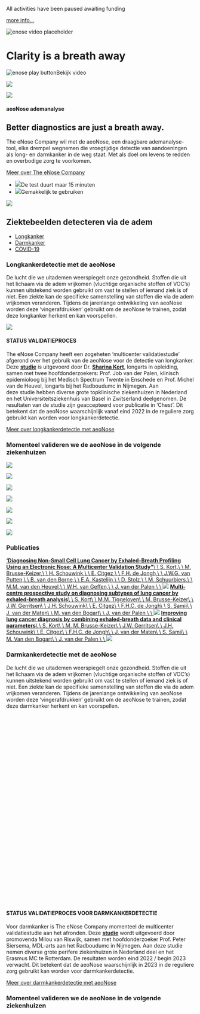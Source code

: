 All activities have been paused awaiting funding

[more info...](https://www.enose-company.com/terminated/)

![enose video placeholder](https://www.enose-company.com/wp-content/themes/the-enose-company/dist/img/enose_placeholder_video.png)

# Clarity is a breath away

![enose play button](https://www.enose-company.com/wp-content/themes/the-enose-company/dist/img/enose_play_button.svg)Bekijk video

![](https://www.enose-company.com/wp-content/themes/the-enose-company/dist/img/enose_intro_divider.svg)

![](https://www.enose-company.com/wp-content/uploads/2021/03/enose_device@2x.png)

#### aeoNose ademanalyse

## Better diagnostics are just a breath away.

The eNose Company wil met de aeoNose, een draagbare ademanalyse-tool, elke drempel wegnemen die vroegtijdige detectie van aandoeningen als long- en darmkanker in de weg staat. Met als doel om levens te redden en overbodige zorg te voorkomen.

[Meer over The eNose Company](https://www.enose-company.com/over-ons/ "Meer over The eNose Company")

- ![](https://www.enose-company.com/wp-content/themes/the-enose-company/dist/img/enose_checkmark.svg)De test duurt maar 15 minuten
- ![](https://www.enose-company.com/wp-content/themes/the-enose-company/dist/img/enose_checkmark.svg)Gemakkelijk te gebruiken

![](https://www.enose-company.com/wp-content/themes/the-enose-company/dist/img/about_enose_divider.svg)

## Ziektebeelden detecteren via de adem

- [Longkanker](https://www.enose-company.com/#longkanker "Longkanker")
- [Darmkanker](https://www.enose-company.com/#darmkanker "Darmkanker")
- [COVID-19](https://www.enose-company.com/#covid-19 "COVID-19")

### Longkankerdetectie met de aeoNose

De lucht die we uitademen weerspiegelt onze gezondheid. Stoffen die uit het lichaam via de adem vrijkomen (vluchtige organische stoffen of VOC’s) kunnen uitstekend worden gebruikt om vast te stellen of iemand ziek is of niet. Een ziekte kan de specifieke samenstelling van stoffen die via de adem vrijkomen veranderen. Tijdens de jarenlange ontwikkeling van aeoNose worden deze ‘vingerafdrukken’ gebruikt om de aeoNose te trainen, zodat deze longkanker herkent en kan voorspellen.

![](https://www.enose-company.com/wp-content/themes/the-enose-company/dist/img/enose_status_pointer.svg)

#### STATUS VALIDATIEPROCES

The eNose Company heeft een zogeheten ‘multicenter validatiestudie’ afgerond over het gebruik van de aeoNose voor de detectie van longkanker. Deze [**studie**](https://indebuurt.nl/enschede/enschedeers/enschedeer-van-de-week/sharina-we-proberen-uit-te-zoeken-of-we-in-de-uitademingslucht-van-mensen-kunnen-ruiken-of-ze-longkanker-hebben~49859/) is uitgevoerd door Dr. [**Sharina Kort**](https://www.linkedin.com/in/sharinakort), longarts in opleiding, samen met twee hoofdonderzoekers: Prof. Job van der Palen, klinisch epidemioloog bij het Medisch Spectrum Twente in Enschede en Prof. Michel van de Heuvel, longarts bij het Radboudumc in Nijmegen. Aan deze studie hebben diverse grote topklinische ziekenhuizen in Nederland en het Universiteitsziekenhuis van Basel in Zwitserland deelgenomen. De resultaten van de studie zijn geaccepteerd voor publicatie in ‘Chest’. Dit betekent dat de aeoNose waarschijnlijk vanaf eind 2022 in de reguliere zorg gebruikt kan worden voor longkankerdetectie.

[Meer over longkankerdetectie met aeoNose](https://www.enose-company.com/ziektebeeld/longkanker/ "Meer over longkankerdetectie met aeoNose")

### Momenteel valideren we de aeoNose in de volgende ziekenhuizen

![](https://www.enose-company.com/wp-content/uploads/2021/03/mst_logo_santeon_endorsement_final-300x125.png)

![](https://www.enose-company.com/wp-content/uploads/2021/03/Radboudumc.png)

![](https://www.enose-company.com/wp-content/uploads/2021/03/martini-ziekenhuis-300x75.jpg)

![](https://www.enose-company.com/wp-content/uploads/2021/03/catharina-ziekenhuis-logo-rgb-300x100.jpg)

![](https://www.enose-company.com/wp-content/uploads/2021/03/antonius-logo@2x-300x66.png)

![](https://www.enose-company.com/wp-content/uploads/2021/03/mc-leeuwarden-logo@2x.png)

![](https://www.enose-company.com/wp-content/uploads/2021/03/usb-300x61.png)

### Publicaties

[**‘Diagnosing Non-Small Cell Lung Cancer by Exhaled-Breath Profiling Using an Electronic Nose: A Multicenter Validation Study”**\\
\\
S. Kort,\\
\\
M. Brusse-Keizer,\\
\\
H. Schouwink,\\
\\
E. Citgez,\\
\\
F.H. de Jongh,\\
\\
J.W.G. van Putten,\\
\\
B. van den Borne,\\
\\
E.A. Kastelijn,\\
\\
D. Stolz,\\
\\
M. Schuurbiers,\\
\\
M.M. van den Heuvel,\\
\\
W.H. van Geffen,\\
\\
J. van der Palen \\
\\
![](https://www.enose-company.com/wp-content/themes/the-enose-company/dist/img/enose_go_button.svg)](https://linkinghub.elsevier.com/retrieve/pii/S0012369222039149 "‘Diagnosing Non-Small Cell Lung Cancer by Exhaled-Breath Profiling Using an Electronic Nose: A Multicenter Validation Study” ") [**Multi-centre prospective study on diagnosing subtypes of lung cancer by exhaled-breath analysis**\\
\\
S. Kort\\
\\
M.M. Tiggeloven\\
\\
M. Brusse-Keizer\\
\\
J.W. Gerritsen\\
\\
J.H. Schouwink\\
\\
E. Citgez\\
\\
F.H.C. de Jongh\\
\\
S. Samii\\
\\
J. van der Maten\\
\\
M. van den Bogart\\
\\
J. van der Palen \\
\\
![](https://www.enose-company.com/wp-content/themes/the-enose-company/dist/img/enose_go_button.svg)](https://www.lungcancerjournal.info/article/S0169-5002(18)30581-6/fulltext "Multi-centre prospective study on diagnosing subtypes of lung cancer by exhaled-breath analysis ") [**Improving lung cancer diagnosis by combining exhaled-breath data and clinical parameters**\\
\\
S. Kort\\
\\
M. M. Brusse-Keizer\\
\\
J.W. Gerritsen\\
\\
J.H. Schouwink\\
\\
E. Citgez\\
\\
F.H.C. de Jongh\\
\\
J. van der Maten\\
\\
S. Samii\\
\\
M. Van den Bogart\\
\\
J. van der Palen \\
\\
![](https://www.enose-company.com/wp-content/themes/the-enose-company/dist/img/enose_go_button.svg)](https://openres.ersjournals.com/content/6/1/00221-2019 "Improving lung cancer diagnosis by combining exhaled-breath data and clinical parameters  ")

### Darmkankerdetectie met de aeoNose

De lucht die we uitademen weerspiegelt onze gezondheid. Stoffen die uit het lichaam via de adem vrijkomen (vluchtige organische stoffen of VOC’s) kunnen uitstekend worden gebruikt om vast te stellen of iemand ziek is of niet. Een ziekte kan de specifieke samenstelling van stoffen die via de adem vrijkomen veranderen. Tijdens de jarenlange ontwikkeling van aeoNose worden deze ‘vingerafdrukken’ gebruikt om de aeoNose te trainen, zodat deze darmkanker herkent en kan voorspellen.

![](data:image/svg+xml,%3Csvg%20xmlns='http://www.w3.org/2000/svg'%20viewBox='0%200%201%201'%3E%3C/svg%3E)

#### STATUS VALIDATIEPROCES VOOR DARMKANKERDETECTIE

Voor darmkanker is The eNose Company momenteel de multicenter validatiestudie aan het afronden. Deze [**studie**](https://ichgcp.net/nl/clinical-trials-registry/NCT04357158) wordt uitgevoerd door promovenda Milou van Riswijk, samen met hoofdonderzoeker Prof. Peter Siersema, MDL-arts aan het Radboudumc in Nijmegen. Aan deze studie nemen diverse grote perifere ziekenhuizen in Nederland deel en het Erasmus MC te Rotterdam. De resultaten worden eind 2022 / begin 2023 verwacht. Dit betekent dat de aeoNose waarschijnlijk in 2023 in de reguliere zorg gebruikt kan worden voor darmkankerdetectie.

[Meer over darmkankerdetectie met aeoNose](https://www.enose-company.com/ziektebeeld/darmkanker/ "Meer over darmkankerdetectie met aeoNose")

### Momenteel valideren we de aeoNose in de volgende ziekenhuizen

![](data:image/svg+xml,%3Csvg%20xmlns='http://www.w3.org/2000/svg'%20viewBox='0%200%20300%20253'%3E%3C/svg%3E)

![](data:image/svg+xml,%3Csvg%20xmlns='http://www.w3.org/2000/svg'%20viewBox='0%200%20300%20150'%3E%3C/svg%3E)

![](data:image/svg+xml,%3Csvg%20xmlns='http://www.w3.org/2000/svg'%20viewBox='0%200%20285%20300'%3E%3C/svg%3E)

![](data:image/svg+xml,%3Csvg%20xmlns='http://www.w3.org/2000/svg'%20viewBox='0%200%20300%20178'%3E%3C/svg%3E)

![](data:image/svg+xml,%3Csvg%20xmlns='http://www.w3.org/2000/svg'%20viewBox='0%200%20300%2068'%3E%3C/svg%3E)

![](data:image/svg+xml,%3Csvg%20xmlns='http://www.w3.org/2000/svg'%20viewBox='0%200%20300%20118'%3E%3C/svg%3E)

![](data:image/svg+xml,%3Csvg%20xmlns='http://www.w3.org/2000/svg'%20viewBox='0%200%20300%2053'%3E%3C/svg%3E)

![](data:image/svg+xml,%3Csvg%20xmlns='http://www.w3.org/2000/svg'%20viewBox='0%200%20300%20125'%3E%3C/svg%3E)

![](data:image/svg+xml,%3Csvg%20xmlns='http://www.w3.org/2000/svg'%20viewBox='0%200%20300%20300'%3E%3C/svg%3E)

### Publicaties

[**Volatile organic compounds in breath can serve as a non-invasive diagnostic biomarker for the detection of advanced adenomas and colorectal cancer**\\
\\
K.E. van Keulen, \\
\\
M.E. Jansen, \\
\\
R.W.M. Schrauwen, \\
\\
J.J. Kolkman en P.D. Siersema \\
\\
![](data:image/svg+xml,%3Csvg%20xmlns='http://www.w3.org/2000/svg'%20viewBox='0%200%207%2012'%3E%3C/svg%3E)](https://onlinelibrary.wiley.com/doi/10.1111/apt.15622 "Volatile organic compounds in breath can serve as a non-invasive diagnostic biomarker for the detection of advanced adenomas and colorectal cancer") [**Feasibility of volatile organic compound in breath analysis in the follow-up of colorectal cancer: a pilot study**\\
\\
E.G.M. Steenhuis, \\
\\
I.J.H. Schoenaker, \\
\\
J.W.B. de Groot, \\
\\
H.B. Fiebrich, \\
\\
J.C. de Graaf, \\
\\
R.M. Brohet, \\
\\
J.D. van Dijk, \\
\\
H.L. van Westreenen, \\
\\
P.D. Siersema en W.H. de Vos tot Nederveen Cappel \\
\\
![](data:image/svg+xml,%3Csvg%20xmlns='http://www.w3.org/2000/svg'%20viewBox='0%200%207%2012'%3E%3C/svg%3E)](https://www.ejso.com/article/S0748-7983(20)30655-7/fulltext "Feasibility of volatile organic compound in breath analysis in the follow-up of colorectal cancer: a pilot study ") [**Detection of Barrett’s oesophagus through exhaled breath using an electronic nose device**\\
\\
Y. Peters, R.W.M. Schrauwen, A.C. Tan, S.K. Bogers, B. de Jong, P.D. Siersema \\
\\
![](data:image/svg+xml,%3Csvg%20xmlns='http://www.w3.org/2000/svg'%20viewBox='0%200%207%2012'%3E%3C/svg%3E)](https://gut.bmj.com/content/69/7/1169 "Detection of Barrett’s oesophagus through exhaled breath using an electronic nose device")

### COVID-19 detectie met de aeoNose

Ademhalen is het verversen van de lucht in de longen. De lucht die we uitademen weerspiegelt onze gezondheid. Stoffen die uit het lichaam via de adem vrijkomen (vluchtige organische stoffen of VOC’s) kunnen uitstekend worden gebruikt om vast te stellen of iemand ziek is of niet. Een ziekte kan de specifieke samenstelling van stoffen die via de adem vrijkomen namelijk veranderen. Tijdens de jarenlange ontwikkeling van aeoNose worden deze ‘vingerafdrukken’ gebruikt om de aeoNose te trainen, zodat deze ziektes herkent en kan voorspellen.

![](data:image/svg+xml,%3Csvg%20xmlns='http://www.w3.org/2000/svg'%20viewBox='0%200%201%201'%3E%3C/svg%3E)

#### STATUS VALIDATIEPROCES COVID-19 DETECTIE

The eNose Company werkt aan een multicenter validatiestudie in tien ziekenhuizen, om COVID-19 met de aeoNose te detecteren. Doelstelling is om een betrouwbare ademtest te ontwikkelen voor medewerkers uit de zorg. Daarnaast willen wij aan tonen dat de ademtest in de toekomst ingezet kan worden als onderdeel van een waarschuwingssysteem, waarmee toekomstige pandemieën vroegtijdig en betrouwbaar kunnen worden opgespoord.

[Meer over COVID-19 detectie met aeoNose](https://www.enose-company.com/wp-content/uploads/2021/03/Wintjens2020_Article_ApplyingTheElectronicNoseForPr.pdf "Meer over COVID-19 detectie met aeoNose")

### Momenteel valideren we de aeoNose in de volgende ziekenhuizen

![](data:image/svg+xml,%3Csvg%20xmlns='http://www.w3.org/2000/svg'%20viewBox='0%200%20300%20125'%3E%3C/svg%3E)

![](data:image/svg+xml,%3Csvg%20xmlns='http://www.w3.org/2000/svg'%20viewBox='0%200%20300%20300'%3E%3C/svg%3E)

![](data:image/svg+xml,%3Csvg%20xmlns='http://www.w3.org/2000/svg'%20viewBox='0%200%20300%20121'%3E%3C/svg%3E)

![](data:image/svg+xml,%3Csvg%20xmlns='http://www.w3.org/2000/svg'%20viewBox='0%200%20240%20240'%3E%3C/svg%3E)

![](data:image/svg+xml,%3Csvg%20xmlns='http://www.w3.org/2000/svg'%20viewBox='0%200%20300%2075'%3E%3C/svg%3E)

![](data:image/svg+xml,%3Csvg%20xmlns='http://www.w3.org/2000/svg'%20viewBox='0%200%20300%20193'%3E%3C/svg%3E)

### Publicaties

[**Applying the electronic nose for pre‑operative SARS‑CoV‑2 screening**\\
\\
A.G.W.E. Wintjens, \\
\\
K.F.H. Hintzen, \\
\\
S.M.E. Engelen, \\
\\
T. Lubbers, \\
\\
P.H.M. Savelkoul, \\
\\
G. Wesseling, \\
\\
J.A.M. van der Palen en N.D. Bouvy \\
\\
![](data:image/svg+xml,%3Csvg%20xmlns='http://www.w3.org/2000/svg'%20viewBox='0%200%207%2012'%3E%3C/svg%3E)](https://www.enose-company.com/wp-content/uploads/2021/03/Wintjens2020_Article_ApplyingTheElectronicNoseForPr.pdf "Applying the electronic nose for pre‑operative SARS‑CoV‑2 screening")

![](https://www.enose-company.com/wp-content/themes/the-enose-company/dist/img/enose_intro_divider.svg)

## FAQ

Hoe veilig is de ademtest als het gaat om data en persoonsgegevens ?
![](https://www.enose-company.com/wp-content/themes/the-enose-company/dist/img/enose_faq_open.svg)

Alle ademtests worden zo verwerkt dat de inhoud voor The eNose Company anoniem en versleuteld wordt weergegeven. Daadwerkelijke uitslagen staan alleen in het vertrouwelijke patiëntendossier. Daar heeft The eNose Company geen toegang toe.

Wat gebeurt er met de uitslagen van de ademtest?
![](https://www.enose-company.com/wp-content/themes/the-enose-company/dist/img/enose_faq_open.svg)

Uitslagen komen in het patiëntendossier van de patiënt en zijn slechts in te zien door de eigen zorgverleners en de patiënt zelf. Anonieme, cijfermatige gegevens van alle screenings worden versleuteld opgeslagen in een internationale BreathPrint BaseTM. Bij elke screening wordt de database aangevuld met nieuwe ademprints waarmee een steeds completer, nauwkeuriger en slimmer systeem wordt opgebouwd. Hiermee kunnen zorgprofessionals over de hele wereld straks gebruikmaken van een waardevolle informatiebron over ademanalyse van detecteerbare aandoeningen.

Is er ook een huisartsentest of een thuistest?
![](https://www.enose-company.com/wp-content/themes/the-enose-company/dist/img/enose_faq_open.svg)

Op dit moment kunnen huisartsen een ademtest met de aeoNose nog niet zelf uitvoeren. Maar aan de ontwikkeling van zo’n huisartsentest willen we binnenkort beginnen voor een aantal specifieke aandoeningen. Er zijn momenteel nog geen plannen om een thuistest te ontwikkelen.

Wanneer kan de ademtest het beste worden ingezet?
![](https://www.enose-company.com/wp-content/themes/the-enose-company/dist/img/enose_faq_open.svg)

Wanneer een patiënt symptomen vertoont, die voor de huisarts of medisch specialist aanleiding geven tot (lichte) verdenking van één van de aandoeningen die door aeoNose gedetecteerd kunnen worden, is het wenselijk dat de patiënt wordt doorverwezen voor een ademtest.

Bestaat de kans op contaminatie (kruisbesmetting) bij gebruik van het aeoNose apparaat?
![](https://www.enose-company.com/wp-content/themes/the-enose-company/dist/img/enose_faq_open.svg)

De kans op kruisbesmetting bij het gebruik van de aeoNose is minimaal. Daartoe zijn drie maatregelen getroffen: Voor elke test gebruiken we een nieuw, schoon disposable mondstuk; In ieder mondstuk zit een HEPA filter, dat bacteriën en virussen weg filtert en voorkomt dat ze in de aeoNose komen. Je ademt in via het (altijd) nieuwe mondstuk en blaast uit in de aeoNose. Je ademt dus niet in via de aeoNose; AeoNose is goedgekeurd door de infectiepreventie-afdelingen van diverse ziekenhuizen in Nederland, ook voor Covid-19.

![](https://www.enose-company.com/wp-content/themes/the-enose-company/dist/img/enose_search_arrow.svg)

[Alle vragen bekijken](https://www.enose-company.com/contact)

![](https://www.enose-company.com/wp-content/themes/the-enose-company/dist/img/enose_faq_divider.svg)

## Nieuws

[![](https://www.enose-company.com/wp-content/themes/the-enose-company/dist/img/enose_news_img_divider.svg)\\
\\
**All activities have been terminated**\\
\\
![](https://www.enose-company.com/wp-content/themes/the-enose-company/dist/img/enose_go_button.svg)](https://www.enose-company.com/terminated/ "All activities have been terminated") [![](https://www.enose-company.com/wp-content/uploads/2023/08/k7911.jpg)![](https://www.enose-company.com/wp-content/themes/the-enose-company/dist/img/enose_news_img_divider.svg)\\
\\
**Promotie Michiel Bannier**\\
\\
Op 22 juni 2023 heeft Michiel Bannier, kinder-longarts in Maastricht UMC+, met succes zijn proefschrift verdedigd. \\
\\
![](https://www.enose-company.com/wp-content/themes/the-enose-company/dist/img/enose_go_button.svg)](https://www.enose-company.com/promotie-michiel-bannier/ "Promotie Michiel Bannier") [![](https://www.enose-company.com/wp-content/uploads/2023/07/Logo-GS.jpeg)![](https://www.enose-company.com/wp-content/themes/the-enose-company/dist/img/enose_news_img_divider.svg)\\
\\
**Keynote op InterSystems Global Summit 2023**\\
\\
Prof. van der Palen presenteerde in zijn keynote de mogelijkheden van screening op ziektebeelden, gebruikmakend van een elektronische neus. \\
\\
![](https://www.enose-company.com/wp-content/themes/the-enose-company/dist/img/enose_go_button.svg)](https://www.enose-company.com/keynote-op-intersystems-global-summit-2023/ "Keynote op InterSystems Global Summit 2023") [![](https://www.enose-company.com/wp-content/uploads/2023/05/Proefschrift-Yonne-Peters.jpg)![](https://www.enose-company.com/wp-content/themes/the-enose-company/dist/img/enose_news_img_divider.svg)\\
\\
**Promotie Yonne Peters (‘Cum laude’)**\\
\\
Op 11 mei jl. heeft Yonne Peters, MDL-arts in opleiding, haar proefschrift ‘Early Detection of Esophageal Adenomacarcinoma and its Precursor Barrett’s Esophagus’ met success verdedigd aan de Radboud Universiteit, Nijmegen. \\
\\
![](https://www.enose-company.com/wp-content/themes/the-enose-company/dist/img/enose_go_button.svg)](https://www.enose-company.com/promotie-yonne-peters-cum-laude/ "Promotie Yonne Peters (‘Cum laude’)") [![](https://www.enose-company.com/wp-content/uploads/2023/03/HIMSS.png)![](https://www.enose-company.com/wp-content/themes/the-enose-company/dist/img/enose_news_img_divider.svg)\\
\\
**The eNose Company aanwezig op HIMSS in Chicago, 17-21 april, 2023**\\
\\
Op de ‘Healthcare Information and Management Systems Society (HIMSS)’ Global Health Conference & Exhibition in Chicago, zullen wij de longkanker-toepassing van de aeoNose™ demonstreren gebruikmakend van het IRIS4Health Intersystems platform voor communicatie met het Elektronische Patiënten Dossier (EPD). \\
\\
![](https://www.enose-company.com/wp-content/themes/the-enose-company/dist/img/enose_go_button.svg)](https://www.enose-company.com/the-enose-company-aanwezig-op-himss-in-chicago-17-21-april-2023/ "The eNose Company aanwezig op HIMSS in Chicago, 17-21 april, 2023") [![](https://www.enose-company.com/wp-content/uploads/2023/03/Rens-vd-Goor-scaled-e1679410643206.jpg)![](https://www.enose-company.com/wp-content/themes/the-enose-company/dist/img/enose_news_img_divider.svg)\\
\\
**Promotie Rens van de Goor**\\
\\
Op 3 maart jl. heeft Rens van de Goor, KNO-chirurg in ziekenhuis Bernhoven te Uden, met succes zijn proefschrift verdedigd, getiteld ‘Non-invasive diagnostic of head and neck cancer: feasibility of a portable electronic nose’. \\
\\
![](https://www.enose-company.com/wp-content/themes/the-enose-company/dist/img/enose_go_button.svg)](https://www.enose-company.com/promotie-rens-van-de-goor/ "Promotie Rens van de Goor") [![](https://www.enose-company.com/wp-content/uploads/2022/10/1665128402161.jpg)![](https://www.enose-company.com/wp-content/themes/the-enose-company/dist/img/enose_news_img_divider.svg)\\
\\
**Longkanker opsporen met elektronische neus**\\
\\
Is het mogelijk om aan uitademingslucht van mensen te ruiken of zij longkanker hebben? Sharina Kort, longarts in opleiding in MST, promoveerde onlangs aan de Universiteit Twente (Technisch Medisch Centrum) op haar onderzoek hiernaar. \\
\\
![](https://www.enose-company.com/wp-content/themes/the-enose-company/dist/img/enose_go_button.svg)](https://www.enose-company.com/longkanker-opsporen-met-elektronische-neus/ "Longkanker opsporen met elektronische neus") [![](https://www.enose-company.com/wp-content/uploads/2022/10/csm_DWVM-De-Nederlandse-Innovatie-Prijs-2022_01d00c1773.jpg)![](https://www.enose-company.com/wp-content/themes/the-enose-company/dist/img/enose_news_img_divider.svg)\\
\\
**The eNose Company is genomineerd voor Nederlandse Innovatie Prijs 2022**\\
\\
De winnaar wordt op woensdagavond 2 november op NPO1 bekend gemaakt tijdens het tv-programma 'De wereld van morgen' van AVROTROS. \\
\\
![](https://www.enose-company.com/wp-content/themes/the-enose-company/dist/img/enose_go_button.svg)](https://www.enose-company.com/the-enose-company-is-genomineerd-voor-nederlandse-innovatie-prijs-2022/ "The eNose Company is genomineerd voor Nederlandse Innovatie Prijs 2022") [![](https://www.enose-company.com/wp-content/uploads/2022/10/Sharina-presentatie.jpeg)![](https://www.enose-company.com/wp-content/themes/the-enose-company/dist/img/enose_news_img_divider.svg)\\
\\
**Resultaten van studie gepresenteerd op ERS Barcelona**\\
\\
Sharina Kort MD, PhD presenteerde de resultaten van de studie ‘Diagnosing non-small cell lung cancer by exhaled breath profiling using an electronic nose: A multicenter validation study’ op het ERS congres 2022 in Barcelona. Met behulp van de aeoNose konden longkankerpatiënten niet-invasief worden onderscheiden van niet-longkankerdeelnemers in een multinationale validatieomgeving. Een paper over deze studie is onlangs aanvaard door 'Chest'. \\
\\
![](https://www.enose-company.com/wp-content/themes/the-enose-company/dist/img/enose_go_button.svg)](https://www.enose-company.com/resultaten-van-studie-gepresenteerd-op-ers-barcelona/ "Resultaten van studie gepresenteerd op ERS Barcelona") [![](https://www.enose-company.com/wp-content/uploads/2022/10/Interview-andre-en-dolf-2048x985.jpg)![](https://www.enose-company.com/wp-content/themes/the-enose-company/dist/img/enose_news_img_divider.svg)\\
\\
**Health Valley Event: interview Dolf Jansen met André Elands**\\
\\
![](https://www.enose-company.com/wp-content/themes/the-enose-company/dist/img/enose_go_button.svg)](https://www.enose-company.com/health-valley-event-interview-dolf-jansen-met-andre-elands/ "Health Valley Event: interview Dolf Jansen met André Elands")

[Volledig nieuwsoverzicht bekijken](https://www.enose-company.com/research/ "Volledig nieuwsoverzicht bekijken")

![](https://www.enose-company.com/wp-content/themes/the-enose-company/dist/img/enose_intro_divider.svg)

### Download de handleiding van de aeoNose.

De handleiding is bedoeld voor zorgpersoneel dat met de aeoNose gaat werken en is gratis te downloaden.

[![enose pdf icon](https://www.enose-company.com/wp-content/themes/the-enose-company/dist/img/enose_pdf_icon.svg)Manual-Aeonose-NL![](https://www.enose-company.com/wp-content/themes/the-enose-company/dist/img/enose_download_icon.svg)](https://www.enose-company.com/wp-content/uploads/2023/11/Manual-Aeonose-NL.pdf "Download Manual-Aeonose-NL")

© The eNose Company

- [Privacy verklaring](https://www.enose-company.com/privacy-verklaring/)

[iframe](https://static.addtoany.com/menu/sm.25.html#type=core&event=load)